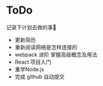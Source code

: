 # ToDo 

记录下计划去做的事📝

- 更新简历
- 重新阅读网络是怎样连接的
- webpack 进阶 掌握高级概念及用法
- React 项目入门
- 重学Node.js
- 完成 github 自动提交

